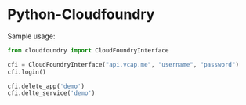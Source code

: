 # Python-Cloudfoundry

Sample usage:
```python
from cloudfoundry import CloudFoundryInterface

cfi = CloudFoundryInterface("api.vcap.me", "username", "password")
cfi.login()

cfi.delete_app('demo')
cfi.delte_service('demo')
```